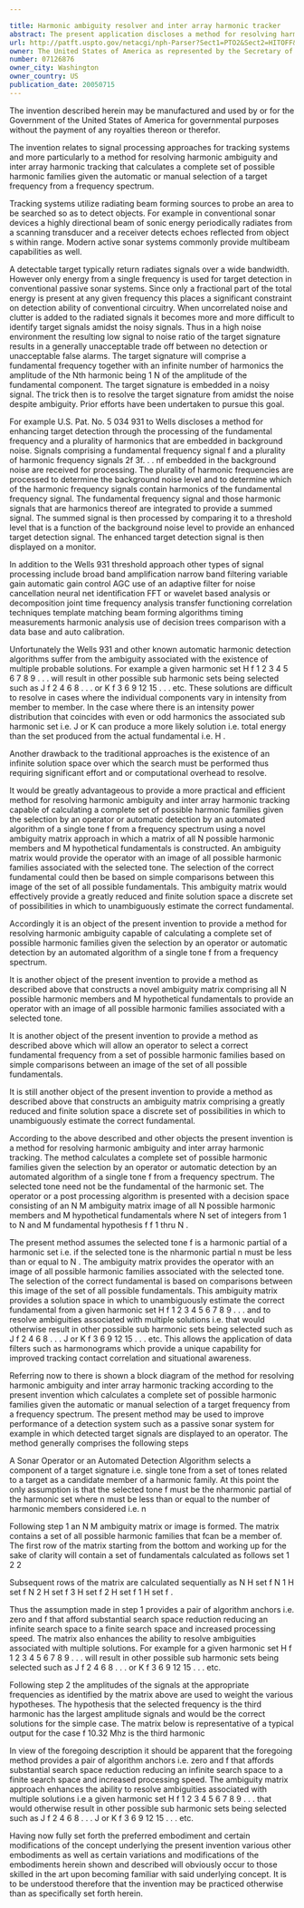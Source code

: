 ```yaml
---

title: Harmonic ambiguity resolver and inter array harmonic tracker
abstract: The present application discloses a method for resolving harmonic ambiguity and inter-array harmonic tracking. The method allows derivation of a complete set of possible harmonic families given the selection (by an operator) or automatic detection (by an automated algorithm) of a single tone (f) from a frequency spectrum using a novel “ambiguity matrix” approach in which a matrix of all N possible harmonic members and M hypothetical fundamentals is constructed. The ambiguity matrix provides an image of all possible harmonic families associated with a selected tone. The selection of the correct fundamental is then made based on simple comparisons between this image and the set of all possible fundamentals. The ambiguity matrix effectively provides a reduced finite solution space (discrete set of possibilities) in which to unambiguously estimate the correct fundamental.
url: http://patft.uspto.gov/netacgi/nph-Parser?Sect1=PTO2&Sect2=HITOFF&p=1&u=%2Fnetahtml%2FPTO%2Fsearch-adv.htm&r=1&f=G&l=50&d=PALL&S1=07126876&OS=07126876&RS=07126876
owner: The United States of America as represented by the Secretary of the Navy
number: 07126876
owner_city: Washington
owner_country: US
publication_date: 20050715
---
```

The invention described herein may be manufactured and used by or for the Government of the United States of America for governmental purposes without the payment of any royalties thereon or therefor.

The invention relates to signal processing approaches for tracking systems and more particularly to a method for resolving harmonic ambiguity and inter array harmonic tracking that calculates a complete set of possible harmonic families given the automatic or manual selection of a target frequency from a frequency spectrum.

Tracking systems utilize radiating beam forming sources to probe an area to be searched so as to detect objects. For example in conventional sonar devices a highly directional beam of sonic energy periodically radiates from a scanning transducer and a receiver detects echoes reflected from object s within range. Modern active sonar systems commonly provide multibeam capabilities as well.

A detectable target typically return radiates signals over a wide bandwidth. However only energy from a single frequency is used for target detection in conventional passive sonar systems. Since only a fractional part of the total energy is present at any given frequency this places a significant constraint on detection ability of conventional circuitry. When uncorrelated noise and clutter is added to the radiated signals it becomes more and more difficult to identify target signals amidst the noisy signals. Thus in a high noise environment the resulting low signal to noise ratio of the target signature results in a generally unacceptable trade off between no detection or unacceptable false alarms. The target signature will comprise a fundamental frequency together with an infinite number of harmonics the amplitude of the Nth harmonic being 1 N of the amplitude of the fundamental component. The target signature is embedded in a noisy signal. The trick then is to resolve the target signature from amidst the noise despite ambiguity. Prior efforts have been undertaken to pursue this goal.

For example U.S. Pat. No. 5 034 931 to Wells discloses a method for enhancing target detection through the processing of the fundamental frequency and a plurality of harmonics that are embedded in background noise. Signals comprising a fundamental frequency signal f and a plurality of harmonic frequency signals 2f 3f. . . nf embedded in the background noise are received for processing. The plurality of harmonic frequencies are processed to determine the background noise level and to determine which of the harmonic frequency signals contain harmonics of the fundamental frequency signal. The fundamental frequency signal and those harmonic signals that are harmonics thereof are integrated to provide a summed signal. The summed signal is then processed by comparing it to a threshold level that is a function of the background noise level to provide an enhanced target detection signal. The enhanced target detection signal is then displayed on a monitor.

In addition to the Wells 931 threshold approach other types of signal processing include broad band amplification narrow band filtering variable gain automatic gain control AGC use of an adaptive filter for noise cancellation neural net identification FFT or wavelet based analysis or decomposition joint time frequency analysis transfer functioning correlation techniques template matching beam forming algorithms timing measurements harmonic analysis use of decision trees comparison with a data base and auto calibration.

Unfortunately the Wells 931 and other known automatic harmonic detection algorithms suffer from the ambiguity associated with the existence of multiple probable solutions. For example a given harmonic set H f 1 2 3 4 5 6 7 8 9 . . . will result in other possible sub harmonic sets being selected such as J f 2 4 6 8 . . . or K f 3 6 9 12 15 . . . etc. These solutions are difficult to resolve in cases where the individual components vary in intensity from member to member. In the case where there is an intensity power distribution that coincides with even or odd harmonics the associated sub harmonic set i.e. J or K can produce a more likely solution i.e. total energy than the set produced from the actual fundamental i.e. H .

Another drawback to the traditional approaches is the existence of an infinite solution space over which the search must be performed thus requiring significant effort and or computational overhead to resolve.

It would be greatly advantageous to provide a more practical and efficient method for resolving harmonic ambiguity and inter array harmonic tracking capable of calculating a complete set of possible harmonic families given the selection by an operator or automatic detection by an automated algorithm of a single tone f from a frequency spectrum using a novel ambiguity matrix approach in which a matrix of all N possible harmonic members and M hypothetical fundamentals is constructed. An ambiguity matrix would provide the operator with an image of all possible harmonic families associated with the selected tone. The selection of the correct fundamental could then be based on simple comparisons between this image of the set of all possible fundamentals. This ambiguity matrix would effectively provide a greatly reduced and finite solution space a discrete set of possibilities in which to unambiguously estimate the correct fundamental.

Accordingly it is an object of the present invention to provide a method for resolving harmonic ambiguity capable of calculating a complete set of possible harmonic families given the selection by an operator or automatic detection by an automated algorithm of a single tone f from a frequency spectrum.

It is another object of the present invention to provide a method as described above that constructs a novel ambiguity matrix comprising all N possible harmonic members and M hypothetical fundamentals to provide an operator with an image of all possible harmonic families associated with a selected tone.

It is another object of the present invention to provide a method as described above which will allow an operator to select a correct fundamental frequency from a set of possible harmonic families based on simple comparisons between an image of the set of all possible fundamentals.

It is still another object of the present invention to provide a method as described above that constructs an ambiguity matrix comprising a greatly reduced and finite solution space a discrete set of possibilities in which to unambiguously estimate the correct fundamental.

According to the above described and other objects the present invention is a method for resolving harmonic ambiguity and inter array harmonic tracking. The method calculates a complete set of possible harmonic families given the selection by an operator or automatic detection by an automated algorithm of a single tone f from a frequency spectrum. The selected tone need not be the fundamental of the harmonic set. The operator or a post processing algorithm is presented with a decision space consisting of an N M ambiguity matrix image of all N possible harmonic members and M hypothetical fundamentals where N set of integers from 1 to N and M fundamental hypothesis f f 1 thru N .

The present method assumes the selected tone f is a harmonic partial of a harmonic set i.e. if the selected tone is the nharmonic partial n must be less than or equal to N . The ambiguity matrix provides the operator with an image of all possible harmonic families associated with the selected tone. The selection of the correct fundamental is based on comparisons between this image of the set of all possible fundamentals. This ambiguity matrix provides a solution space in which to unambiguously estimate the correct fundamental from a given harmonic set H f 1 2 3 4 5 6 7 8 9 . . . and to resolve ambiguities associated with multiple solutions i.e. that would otherwise result in other possible sub harmonic sets being selected such as J f 2 4 6 8 . . . J or K f 3 6 9 12 15 . . . etc. This allows the application of data filters such as harmonograms which provide a unique capability for improved tracking contact correlation and situational awareness.

Referring now to there is shown a block diagram of the method for resolving harmonic ambiguity and inter array harmonic tracking according to the present invention which calculates a complete set of possible harmonic families given the automatic or manual selection of a target frequency from a frequency spectrum. The present method may be used to improve performance of a detection system such as a passive sonar system for example in which detected target signals are displayed to an operator. The method generally comprises the following steps 

A Sonar Operator or an Automated Detection Algorithm selects a component of a target signature i.e. single tone from a set of tones related to a target as a candidate member of a harmonic family. At this point the only assumption is that the selected tone f must be the nharmonic partial of the harmonic set where n must be less than or equal to the number of harmonic members considered i.e. n

Following step 1 an N M ambiguity matrix or image is formed. The matrix contains a set of all possible harmonic families that fcan be a member of. The first row of the matrix starting from the bottom and working up for the sake of clarity will contain a set of fundamentals calculated as follows  set 1 2 2 

Subsequent rows of the matrix are calculated sequentially as N H set f N 1 H set f N 2 H set f 3 H set f 2 H set f 1 H set f .

Thus the assumption made in step 1 provides a pair of algorithm anchors i.e. zero and f that afford substantial search space reduction reducing an infinite search space to a finite search space and increased processing speed. The matrix also enhances the ability to resolve ambiguities associated with multiple solutions. For example for a given harmonic set H f 1 2 3 4 5 6 7 8 9 . . . will result in other possible sub harmonic sets being selected such as J f 2 4 6 8 . . . or K f 3 6 9 12 15 . . . etc.

Following step 2 the amplitudes of the signals at the appropriate frequencies as identified by the matrix above are used to weight the various hypotheses. The hypothesis that the selected frequency is the third harmonic has the largest amplitude signals and would be the correct solutions for the simple case. The matrix below is representative of a typical output for the case f 10.32 Mhz is the third harmonic 

In view of the foregoing description it should be apparent that the foregoing method provides a pair of algorithm anchors i.e. zero and f that affords substantial search space reduction reducing an infinite search space to a finite search space and increased processing speed. The ambiguity matrix approach enhances the ability to resolve ambiguities associated with multiple solutions i.e a given harmonic set H f 1 2 3 4 5 6 7 8 9 . . . that would otherwise result in other possible sub harmonic sets being selected such as J f 2 4 6 8 . . . J or K f 3 6 9 12 15 . . . etc. 

Having now fully set forth the preferred embodiment and certain modifications of the concept underlying the present invention various other embodiments as well as certain variations and modifications of the embodiments herein shown and described will obviously occur to those skilled in the art upon becoming familiar with said underlying concept. It is to be understood therefore that the invention may be practiced otherwise than as specifically set forth herein.

